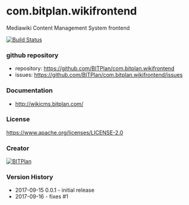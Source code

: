 # com.bitplan.wikifrontend
Mediawiki Content Management System frontend

[![Build Status](https://travis-ci.org/BITPlan/com.bitplan.wikifrontend.svg?branch=master)](https://travis-ci.org/BITPlan/com.bitplan.wikifrontend)
### github repository
* repository: https://github.com/BITPlan/com.bitplan.wikifrontend
* issues: https://github.com/BITPlan/com.bitplan.wikifrontend/issues

### Documentation
* http://wikicms.bitplan.com/

### License
https://www.apache.org/licenses/LICENSE-2.0

### Creator 
[![BITPlan](http://wiki.bitplan.com/images/wiki/thumb/8/87/BITPlanLogo2012.svg/200px-BITPlanLogo2012.svg.png)](http://web.bitplan.com)

### Version History
* 2017-09-15 0.0.1 - initial release
* 2017-09-16       - fixes #1
